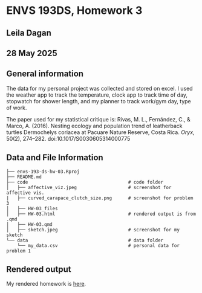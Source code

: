 # ENVS 193DS, Homework 3 
## Leila Dagan 
## 28 May 2025 


## General information

The data for my personal project was collected and stored on excel. I used the weather app to track the temperature, clock app to track time of day, stopwatch for shower length, and my planner to track work/gym day, type of work. 

The paper used for my statistical critique is: 
Rivas, M. L., Fernández, C., & Marco, A. (2016). Nesting ecology and population trend of leatherback turtles Dermochelys coriacea at Pacuare Nature Reserve, Costa Rica. *Oryx*, 50(2), 274–282. doi:10.1017/S0030605314000775

## Data and File Information 
```
├── envs-193-ds-hw-03.Rproj
├── README.md
├── code                                     # code folder
│   ├── affective_viz.jpeg                   # screenshot for affective vis. 
|   ├── curved_carapace_clutch_size.png      # screenshot for problem 3 
│   ├── HW-03_files 
│   ├── HW-03.html                           # rendered output is from .qmd
│   ├── HW-03.qmd
│   ├── sketch.jpeg                          # screenshot for my sketch 
└── data                                     # data folder
    └── my_data.csv                          # personal data for problem 1 
```

## Rendered output

My rendered homework is [here](file:///Users/UCSB/Downloads/Spring-25/ES193-DS/dagan-github/envs-193-ds-hw-03/code/HW-03.html). 



